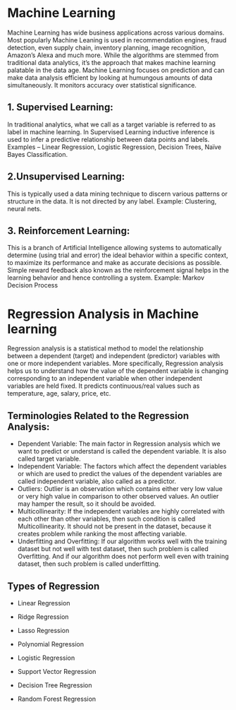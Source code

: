 # Machine Learning

Machine Learning has wide business applications across various domains. Most popularly Machine Leaning is used in recommendation engines, fraud detection, even supply chain, inventory planning, image recognition, Amazon’s Alexa and much more. While the algorithms are stemmed from traditional data analytics, it’s the approach that makes machine learning palatable in the data age. Machine Learning focuses on prediction and can make data analysis efficient by looking at humungous amounts of data simultaneously. It monitors accuracy over statistical significance.

## 1. Supervised Learning:
In traditional analytics, what we call as a target variable is referred to as label in machine learning. In Supervised Learning inductive inference is used to infer a predictive relationship between data points and labels. Examples – Linear Regression, Logistic Regression, Decision Trees, Naïve Bayes Classification.
## 2.Unsupervised Learning:
This is typically used a data mining technique to discern various patterns or structure in the data. It is not directed by any label. Example: Clustering, neural nets.
## 3. Reinforcement Learning:
This is a branch of Artificial Intelligence allowing systems to automatically determine (using trial and error) the ideal behavior within a specific context, to maximize its performance and make as accurate decisions as possible. Simple reward feedback also known as the reinforcement signal helps in the learning behavior and hence controlling a system. Example: Markov Decision Process

# Regression Analysis in Machine learning
Regression analysis is a statistical method to model the relationship between a dependent (target) and independent (predictor) variables with one or more independent variables. More specifically, Regression analysis helps us to understand how the value of the dependent variable is changing corresponding to an independent variable when other independent variables are held fixed. It predicts continuous/real values such as temperature, age, salary, price, etc.

## Terminologies Related to the Regression Analysis:

- Dependent Variable: The main factor in Regression analysis which we want to predict or understand is called the dependent variable. It is also called target variable.
- Independent Variable: The factors which affect the dependent variables or which are used to predict the values of the dependent variables are called independent variable, also called as a predictor.
- Outliers: Outlier is an observation which contains either very low value or very high value in comparison to other observed values. An outlier may hamper the result, so it should be avoided.
- Multicollinearity: If the independent variables are highly correlated with each other than other variables, then such condition is called Multicollinearity. It should not be present in the dataset, because it creates problem while ranking the most affecting variable.
- Underfitting and Overfitting: If our algorithm works well with the training dataset but not well with test dataset, then such problem is called Overfitting. And if our algorithm does not perform well even with training dataset, then such problem is called underfitting.

## Types of Regression
- Linear Regression     
- Ridge Regression      
- Lasso Regression      
- Polynomial Regression 

- Logistic Regression           
- Support Vector Regression     
- Decision Tree Regression     
- Random Forest Regression      
